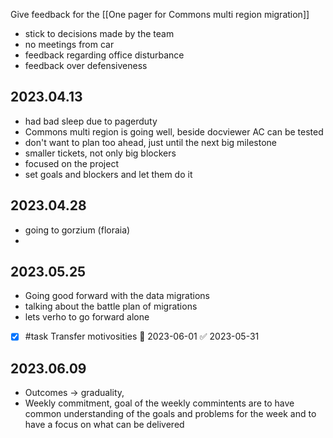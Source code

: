 Give feedback for the [[One pager for Commons multi region migration]]

* stick to decisions made by the team
* no meetings from car
* feedback regarding office disturbance
* feedback over defensiveness


## 2023.04.13

- had bad sleep due to pagerduty
- Commons multi region is going well, beside docviewer AC can be tested
- don't want to plan too ahead, just until the next big milestone
- smaller tickets, not only big blockers
- focused on the project
- set goals and blockers and let them do it

## 2023.04.28

- going to gorzium (floraia)
- 

## 2023.05.25

- Going good forward with the data migrations
- talking about the battle plan of migrations
- lets verho to go forward alone
- [x] #task Transfer motivosities 📅 2023-06-01 ✅ 2023-05-31


## 2023.06.09

- Outcomes -> graduality, 
- Weekly commitment, goal of the weekly commintents are to have common understanding of the goals and problems for the week and to have a focus on what can be delivered